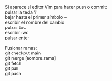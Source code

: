 Si aparece el editor Vim para hacer push o commit: <br>
pulsar la tecla 'i'<br>
bajar hasta el primer símbolo ~<br>
escribir el nombre del cambio<br>
pulsar Esc<br>
escribir :wq<br>
pulsar enter<br>
<br>
Fusionar ramas:<br>
git checkput main<br>
git merge [nombre_rama]<br>
git fetch<br>
git pull<br>
git push<br>
